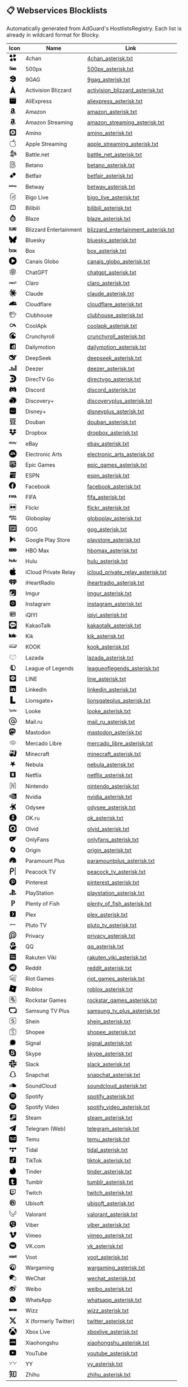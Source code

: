 ## 📋 Webservices Blocklists
Automatically generated from AdGuard's HostlistsRegistry. Each list is already in wildcard format for Blocky.

| Icon | Name | Link |
|------|------|------|
| <img src="icons/4chan.svg" width="20" height="20"/> | 4chan | [4chan_asterisk.txt](https://Cebeerre.github.io/dnsblocklists/webservices/4chan_asterisk.txt) |
| <img src="icons/500px.svg" width="20" height="20"/> | 500px | [500px_asterisk.txt](https://Cebeerre.github.io/dnsblocklists/webservices/500px_asterisk.txt) |
| <img src="icons/9gag.svg" width="20" height="20"/> | 9GAG | [9gag_asterisk.txt](https://Cebeerre.github.io/dnsblocklists/webservices/9gag_asterisk.txt) |
| <img src="icons/activision_blizzard.svg" width="20" height="20"/> | Activision Blizzard | [activision_blizzard_asterisk.txt](https://Cebeerre.github.io/dnsblocklists/webservices/activision_blizzard_asterisk.txt) |
| <img src="icons/aliexpress.svg" width="20" height="20"/> | AliExpress | [aliexpress_asterisk.txt](https://Cebeerre.github.io/dnsblocklists/webservices/aliexpress_asterisk.txt) |
| <img src="icons/amazon.svg" width="20" height="20"/> | Amazon | [amazon_asterisk.txt](https://Cebeerre.github.io/dnsblocklists/webservices/amazon_asterisk.txt) |
| <img src="icons/amazon_streaming.svg" width="20" height="20"/> | Amazon Streaming | [amazon_streaming_asterisk.txt](https://Cebeerre.github.io/dnsblocklists/webservices/amazon_streaming_asterisk.txt) |
| <img src="icons/amino.svg" width="20" height="20"/> | Amino | [amino_asterisk.txt](https://Cebeerre.github.io/dnsblocklists/webservices/amino_asterisk.txt) |
| <img src="icons/apple_streaming.svg" width="20" height="20"/> | Apple Streaming | [apple_streaming_asterisk.txt](https://Cebeerre.github.io/dnsblocklists/webservices/apple_streaming_asterisk.txt) |
| <img src="icons/battle_net.svg" width="20" height="20"/> | Battle.net | [battle_net_asterisk.txt](https://Cebeerre.github.io/dnsblocklists/webservices/battle_net_asterisk.txt) |
| <img src="icons/betano.svg" width="20" height="20"/> | Betano | [betano_asterisk.txt](https://Cebeerre.github.io/dnsblocklists/webservices/betano_asterisk.txt) |
| <img src="icons/betfair.svg" width="20" height="20"/> | Betfair | [betfair_asterisk.txt](https://Cebeerre.github.io/dnsblocklists/webservices/betfair_asterisk.txt) |
| <img src="icons/betway.svg" width="20" height="20"/> | Betway | [betway_asterisk.txt](https://Cebeerre.github.io/dnsblocklists/webservices/betway_asterisk.txt) |
| <img src="icons/bigo_live.svg" width="20" height="20"/> | Bigo Live | [bigo_live_asterisk.txt](https://Cebeerre.github.io/dnsblocklists/webservices/bigo_live_asterisk.txt) |
| <img src="icons/bilibili.svg" width="20" height="20"/> | Bilibili | [bilibili_asterisk.txt](https://Cebeerre.github.io/dnsblocklists/webservices/bilibili_asterisk.txt) |
| <img src="icons/blaze.svg" width="20" height="20"/> | Blaze | [blaze_asterisk.txt](https://Cebeerre.github.io/dnsblocklists/webservices/blaze_asterisk.txt) |
| <img src="icons/blizzard_entertainment.svg" width="20" height="20"/> | Blizzard Entertainment | [blizzard_entertainment_asterisk.txt](https://Cebeerre.github.io/dnsblocklists/webservices/blizzard_entertainment_asterisk.txt) |
| <img src="icons/bluesky.svg" width="20" height="20"/> | Bluesky | [bluesky_asterisk.txt](https://Cebeerre.github.io/dnsblocklists/webservices/bluesky_asterisk.txt) |
| <img src="icons/box.svg" width="20" height="20"/> | Box | [box_asterisk.txt](https://Cebeerre.github.io/dnsblocklists/webservices/box_asterisk.txt) |
| <img src="icons/canais_globo.svg" width="20" height="20"/> | Canais Globo | [canais_globo_asterisk.txt](https://Cebeerre.github.io/dnsblocklists/webservices/canais_globo_asterisk.txt) |
| <img src="icons/chatgpt.svg" width="20" height="20"/> | ChatGPT | [chatgpt_asterisk.txt](https://Cebeerre.github.io/dnsblocklists/webservices/chatgpt_asterisk.txt) |
| <img src="icons/claro.svg" width="20" height="20"/> | Claro | [claro_asterisk.txt](https://Cebeerre.github.io/dnsblocklists/webservices/claro_asterisk.txt) |
| <img src="icons/claude.svg" width="20" height="20"/> | Claude | [claude_asterisk.txt](https://Cebeerre.github.io/dnsblocklists/webservices/claude_asterisk.txt) |
| <img src="icons/cloudflare.svg" width="20" height="20"/> | Cloudflare | [cloudflare_asterisk.txt](https://Cebeerre.github.io/dnsblocklists/webservices/cloudflare_asterisk.txt) |
| <img src="icons/clubhouse.svg" width="20" height="20"/> | Clubhouse | [clubhouse_asterisk.txt](https://Cebeerre.github.io/dnsblocklists/webservices/clubhouse_asterisk.txt) |
| <img src="icons/coolapk.svg" width="20" height="20"/> | CoolApk | [coolapk_asterisk.txt](https://Cebeerre.github.io/dnsblocklists/webservices/coolapk_asterisk.txt) |
| <img src="icons/crunchyroll.svg" width="20" height="20"/> | Crunchyroll | [crunchyroll_asterisk.txt](https://Cebeerre.github.io/dnsblocklists/webservices/crunchyroll_asterisk.txt) |
| <img src="icons/dailymotion.svg" width="20" height="20"/> | Dailymotion | [dailymotion_asterisk.txt](https://Cebeerre.github.io/dnsblocklists/webservices/dailymotion_asterisk.txt) |
| <img src="icons/deepseek.svg" width="20" height="20"/> | DeepSeek | [deepseek_asterisk.txt](https://Cebeerre.github.io/dnsblocklists/webservices/deepseek_asterisk.txt) |
| <img src="icons/deezer.svg" width="20" height="20"/> | Deezer | [deezer_asterisk.txt](https://Cebeerre.github.io/dnsblocklists/webservices/deezer_asterisk.txt) |
| <img src="icons/directvgo.svg" width="20" height="20"/> | DirecTV Go | [directvgo_asterisk.txt](https://Cebeerre.github.io/dnsblocklists/webservices/directvgo_asterisk.txt) |
| <img src="icons/discord.svg" width="20" height="20"/> | Discord | [discord_asterisk.txt](https://Cebeerre.github.io/dnsblocklists/webservices/discord_asterisk.txt) |
| <img src="icons/discoveryplus.svg" width="20" height="20"/> | Discovery+ | [discoveryplus_asterisk.txt](https://Cebeerre.github.io/dnsblocklists/webservices/discoveryplus_asterisk.txt) |
| <img src="icons/disneyplus.svg" width="20" height="20"/> | Disney+ | [disneyplus_asterisk.txt](https://Cebeerre.github.io/dnsblocklists/webservices/disneyplus_asterisk.txt) |
| <img src="icons/douban.svg" width="20" height="20"/> | Douban | [douban_asterisk.txt](https://Cebeerre.github.io/dnsblocklists/webservices/douban_asterisk.txt) |
| <img src="icons/dropbox.svg" width="20" height="20"/> | Dropbox | [dropbox_asterisk.txt](https://Cebeerre.github.io/dnsblocklists/webservices/dropbox_asterisk.txt) |
| <img src="icons/ebay.svg" width="20" height="20"/> | eBay | [ebay_asterisk.txt](https://Cebeerre.github.io/dnsblocklists/webservices/ebay_asterisk.txt) |
| <img src="icons/electronic_arts.svg" width="20" height="20"/> | Electronic Arts | [electronic_arts_asterisk.txt](https://Cebeerre.github.io/dnsblocklists/webservices/electronic_arts_asterisk.txt) |
| <img src="icons/epic_games.svg" width="20" height="20"/> | Epic Games | [epic_games_asterisk.txt](https://Cebeerre.github.io/dnsblocklists/webservices/epic_games_asterisk.txt) |
| <img src="icons/espn.svg" width="20" height="20"/> | ESPN | [espn_asterisk.txt](https://Cebeerre.github.io/dnsblocklists/webservices/espn_asterisk.txt) |
| <img src="icons/facebook.svg" width="20" height="20"/> | Facebook | [facebook_asterisk.txt](https://Cebeerre.github.io/dnsblocklists/webservices/facebook_asterisk.txt) |
| <img src="icons/fifa.svg" width="20" height="20"/> | FIFA | [fifa_asterisk.txt](https://Cebeerre.github.io/dnsblocklists/webservices/fifa_asterisk.txt) |
| <img src="icons/flickr.svg" width="20" height="20"/> | Flickr | [flickr_asterisk.txt](https://Cebeerre.github.io/dnsblocklists/webservices/flickr_asterisk.txt) |
| <img src="icons/globoplay.svg" width="20" height="20"/> | Globoplay | [globoplay_asterisk.txt](https://Cebeerre.github.io/dnsblocklists/webservices/globoplay_asterisk.txt) |
| <img src="icons/gog.svg" width="20" height="20"/> | GOG | [gog_asterisk.txt](https://Cebeerre.github.io/dnsblocklists/webservices/gog_asterisk.txt) |
| <img src="icons/playstore.svg" width="20" height="20"/> | Google Play Store | [playstore_asterisk.txt](https://Cebeerre.github.io/dnsblocklists/webservices/playstore_asterisk.txt) |
| <img src="icons/hbomax.svg" width="20" height="20"/> | HBO Max | [hbomax_asterisk.txt](https://Cebeerre.github.io/dnsblocklists/webservices/hbomax_asterisk.txt) |
| <img src="icons/hulu.svg" width="20" height="20"/> | Hulu | [hulu_asterisk.txt](https://Cebeerre.github.io/dnsblocklists/webservices/hulu_asterisk.txt) |
| <img src="icons/icloud_private_relay.svg" width="20" height="20"/> | iCloud Private Relay | [icloud_private_relay_asterisk.txt](https://Cebeerre.github.io/dnsblocklists/webservices/icloud_private_relay_asterisk.txt) |
| <img src="icons/iheartradio.svg" width="20" height="20"/> | iHeartRadio | [iheartradio_asterisk.txt](https://Cebeerre.github.io/dnsblocklists/webservices/iheartradio_asterisk.txt) |
| <img src="icons/imgur.svg" width="20" height="20"/> | Imgur | [imgur_asterisk.txt](https://Cebeerre.github.io/dnsblocklists/webservices/imgur_asterisk.txt) |
| <img src="icons/instagram.svg" width="20" height="20"/> | Instagram | [instagram_asterisk.txt](https://Cebeerre.github.io/dnsblocklists/webservices/instagram_asterisk.txt) |
| <img src="icons/iqiyi.svg" width="20" height="20"/> | iQIYI | [iqiyi_asterisk.txt](https://Cebeerre.github.io/dnsblocklists/webservices/iqiyi_asterisk.txt) |
| <img src="icons/kakaotalk.svg" width="20" height="20"/> | KakaoTalk | [kakaotalk_asterisk.txt](https://Cebeerre.github.io/dnsblocklists/webservices/kakaotalk_asterisk.txt) |
| <img src="icons/kik.svg" width="20" height="20"/> | Kik | [kik_asterisk.txt](https://Cebeerre.github.io/dnsblocklists/webservices/kik_asterisk.txt) |
| <img src="icons/kook.svg" width="20" height="20"/> | KOOK | [kook_asterisk.txt](https://Cebeerre.github.io/dnsblocklists/webservices/kook_asterisk.txt) |
| <img src="icons/lazada.svg" width="20" height="20"/> | Lazada | [lazada_asterisk.txt](https://Cebeerre.github.io/dnsblocklists/webservices/lazada_asterisk.txt) |
| <img src="icons/leagueoflegends.svg" width="20" height="20"/> | League of Legends | [leagueoflegends_asterisk.txt](https://Cebeerre.github.io/dnsblocklists/webservices/leagueoflegends_asterisk.txt) |
| <img src="icons/line.svg" width="20" height="20"/> | LINE | [line_asterisk.txt](https://Cebeerre.github.io/dnsblocklists/webservices/line_asterisk.txt) |
| <img src="icons/linkedin.svg" width="20" height="20"/> | LinkedIn | [linkedin_asterisk.txt](https://Cebeerre.github.io/dnsblocklists/webservices/linkedin_asterisk.txt) |
| <img src="icons/lionsgateplus.svg" width="20" height="20"/> | Lionsgate+ | [lionsgateplus_asterisk.txt](https://Cebeerre.github.io/dnsblocklists/webservices/lionsgateplus_asterisk.txt) |
| <img src="icons/looke.svg" width="20" height="20"/> | Looke | [looke_asterisk.txt](https://Cebeerre.github.io/dnsblocklists/webservices/looke_asterisk.txt) |
| <img src="icons/mail_ru.svg" width="20" height="20"/> | Mail.ru | [mail_ru_asterisk.txt](https://Cebeerre.github.io/dnsblocklists/webservices/mail_ru_asterisk.txt) |
| <img src="icons/mastodon.svg" width="20" height="20"/> | Mastodon | [mastodon_asterisk.txt](https://Cebeerre.github.io/dnsblocklists/webservices/mastodon_asterisk.txt) |
| <img src="icons/mercado_libre.svg" width="20" height="20"/> | Mercado Libre | [mercado_libre_asterisk.txt](https://Cebeerre.github.io/dnsblocklists/webservices/mercado_libre_asterisk.txt) |
| <img src="icons/minecraft.svg" width="20" height="20"/> | Minecraft | [minecraft_asterisk.txt](https://Cebeerre.github.io/dnsblocklists/webservices/minecraft_asterisk.txt) |
| <img src="icons/nebula.svg" width="20" height="20"/> | Nebula | [nebula_asterisk.txt](https://Cebeerre.github.io/dnsblocklists/webservices/nebula_asterisk.txt) |
| <img src="icons/netflix.svg" width="20" height="20"/> | Netflix | [netflix_asterisk.txt](https://Cebeerre.github.io/dnsblocklists/webservices/netflix_asterisk.txt) |
| <img src="icons/nintendo.svg" width="20" height="20"/> | Nintendo | [nintendo_asterisk.txt](https://Cebeerre.github.io/dnsblocklists/webservices/nintendo_asterisk.txt) |
| <img src="icons/nvidia.svg" width="20" height="20"/> | Nvidia | [nvidia_asterisk.txt](https://Cebeerre.github.io/dnsblocklists/webservices/nvidia_asterisk.txt) |
| <img src="icons/odysee.svg" width="20" height="20"/> | Odysee | [odysee_asterisk.txt](https://Cebeerre.github.io/dnsblocklists/webservices/odysee_asterisk.txt) |
| <img src="icons/ok.svg" width="20" height="20"/> | OK.ru | [ok_asterisk.txt](https://Cebeerre.github.io/dnsblocklists/webservices/ok_asterisk.txt) |
| <img src="icons/olvid.svg" width="20" height="20"/> | Olvid | [olvid_asterisk.txt](https://Cebeerre.github.io/dnsblocklists/webservices/olvid_asterisk.txt) |
| <img src="icons/onlyfans.svg" width="20" height="20"/> | OnlyFans | [onlyfans_asterisk.txt](https://Cebeerre.github.io/dnsblocklists/webservices/onlyfans_asterisk.txt) |
| <img src="icons/origin.svg" width="20" height="20"/> | Origin | [origin_asterisk.txt](https://Cebeerre.github.io/dnsblocklists/webservices/origin_asterisk.txt) |
| <img src="icons/paramountplus.svg" width="20" height="20"/> | Paramount Plus | [paramountplus_asterisk.txt](https://Cebeerre.github.io/dnsblocklists/webservices/paramountplus_asterisk.txt) |
| <img src="icons/peacock_tv.svg" width="20" height="20"/> | Peacock TV | [peacock_tv_asterisk.txt](https://Cebeerre.github.io/dnsblocklists/webservices/peacock_tv_asterisk.txt) |
| <img src="icons/pinterest.svg" width="20" height="20"/> | Pinterest | [pinterest_asterisk.txt](https://Cebeerre.github.io/dnsblocklists/webservices/pinterest_asterisk.txt) |
| <img src="icons/playstation.svg" width="20" height="20"/> | PlayStation | [playstation_asterisk.txt](https://Cebeerre.github.io/dnsblocklists/webservices/playstation_asterisk.txt) |
| <img src="icons/plenty_of_fish.svg" width="20" height="20"/> | Plenty of Fish | [plenty_of_fish_asterisk.txt](https://Cebeerre.github.io/dnsblocklists/webservices/plenty_of_fish_asterisk.txt) |
| <img src="icons/plex.svg" width="20" height="20"/> | Plex | [plex_asterisk.txt](https://Cebeerre.github.io/dnsblocklists/webservices/plex_asterisk.txt) |
| <img src="icons/pluto_tv.svg" width="20" height="20"/> | Pluto TV | [pluto_tv_asterisk.txt](https://Cebeerre.github.io/dnsblocklists/webservices/pluto_tv_asterisk.txt) |
| <img src="icons/privacy.svg" width="20" height="20"/> | Privacy | [privacy_asterisk.txt](https://Cebeerre.github.io/dnsblocklists/webservices/privacy_asterisk.txt) |
| <img src="icons/qq.svg" width="20" height="20"/> | QQ | [qq_asterisk.txt](https://Cebeerre.github.io/dnsblocklists/webservices/qq_asterisk.txt) |
| <img src="icons/rakuten_viki.svg" width="20" height="20"/> | Rakuten Viki | [rakuten_viki_asterisk.txt](https://Cebeerre.github.io/dnsblocklists/webservices/rakuten_viki_asterisk.txt) |
| <img src="icons/reddit.svg" width="20" height="20"/> | Reddit | [reddit_asterisk.txt](https://Cebeerre.github.io/dnsblocklists/webservices/reddit_asterisk.txt) |
| <img src="icons/riot_games.svg" width="20" height="20"/> | Riot Games | [riot_games_asterisk.txt](https://Cebeerre.github.io/dnsblocklists/webservices/riot_games_asterisk.txt) |
| <img src="icons/roblox.svg" width="20" height="20"/> | Roblox | [roblox_asterisk.txt](https://Cebeerre.github.io/dnsblocklists/webservices/roblox_asterisk.txt) |
| <img src="icons/rockstar_games.svg" width="20" height="20"/> | Rockstar Games | [rockstar_games_asterisk.txt](https://Cebeerre.github.io/dnsblocklists/webservices/rockstar_games_asterisk.txt) |
| <img src="icons/samsung_tv_plus.svg" width="20" height="20"/> | Samsung TV Plus | [samsung_tv_plus_asterisk.txt](https://Cebeerre.github.io/dnsblocklists/webservices/samsung_tv_plus_asterisk.txt) |
| <img src="icons/shein.svg" width="20" height="20"/> | Shein | [shein_asterisk.txt](https://Cebeerre.github.io/dnsblocklists/webservices/shein_asterisk.txt) |
| <img src="icons/shopee.svg" width="20" height="20"/> | Shopee | [shopee_asterisk.txt](https://Cebeerre.github.io/dnsblocklists/webservices/shopee_asterisk.txt) |
| <img src="icons/signal.svg" width="20" height="20"/> | Signal | [signal_asterisk.txt](https://Cebeerre.github.io/dnsblocklists/webservices/signal_asterisk.txt) |
| <img src="icons/skype.svg" width="20" height="20"/> | Skype | [skype_asterisk.txt](https://Cebeerre.github.io/dnsblocklists/webservices/skype_asterisk.txt) |
| <img src="icons/slack.svg" width="20" height="20"/> | Slack | [slack_asterisk.txt](https://Cebeerre.github.io/dnsblocklists/webservices/slack_asterisk.txt) |
| <img src="icons/snapchat.svg" width="20" height="20"/> | Snapchat | [snapchat_asterisk.txt](https://Cebeerre.github.io/dnsblocklists/webservices/snapchat_asterisk.txt) |
| <img src="icons/soundcloud.svg" width="20" height="20"/> | SoundCloud | [soundcloud_asterisk.txt](https://Cebeerre.github.io/dnsblocklists/webservices/soundcloud_asterisk.txt) |
| <img src="icons/spotify.svg" width="20" height="20"/> | Spotify | [spotify_asterisk.txt](https://Cebeerre.github.io/dnsblocklists/webservices/spotify_asterisk.txt) |
| <img src="icons/spotify_video.svg" width="20" height="20"/> | Spotify Video | [spotify_video_asterisk.txt](https://Cebeerre.github.io/dnsblocklists/webservices/spotify_video_asterisk.txt) |
| <img src="icons/steam.svg" width="20" height="20"/> | Steam | [steam_asterisk.txt](https://Cebeerre.github.io/dnsblocklists/webservices/steam_asterisk.txt) |
| <img src="icons/telegram.svg" width="20" height="20"/> | Telegram (Web) | [telegram_asterisk.txt](https://Cebeerre.github.io/dnsblocklists/webservices/telegram_asterisk.txt) |
| <img src="icons/temu.svg" width="20" height="20"/> | Temu | [temu_asterisk.txt](https://Cebeerre.github.io/dnsblocklists/webservices/temu_asterisk.txt) |
| <img src="icons/tidal.svg" width="20" height="20"/> | Tidal | [tidal_asterisk.txt](https://Cebeerre.github.io/dnsblocklists/webservices/tidal_asterisk.txt) |
| <img src="icons/tiktok.svg" width="20" height="20"/> | TikTok | [tiktok_asterisk.txt](https://Cebeerre.github.io/dnsblocklists/webservices/tiktok_asterisk.txt) |
| <img src="icons/tinder.svg" width="20" height="20"/> | Tinder | [tinder_asterisk.txt](https://Cebeerre.github.io/dnsblocklists/webservices/tinder_asterisk.txt) |
| <img src="icons/tumblr.svg" width="20" height="20"/> | Tumblr | [tumblr_asterisk.txt](https://Cebeerre.github.io/dnsblocklists/webservices/tumblr_asterisk.txt) |
| <img src="icons/twitch.svg" width="20" height="20"/> | Twitch | [twitch_asterisk.txt](https://Cebeerre.github.io/dnsblocklists/webservices/twitch_asterisk.txt) |
| <img src="icons/ubisoft.svg" width="20" height="20"/> | Ubisoft | [ubisoft_asterisk.txt](https://Cebeerre.github.io/dnsblocklists/webservices/ubisoft_asterisk.txt) |
| <img src="icons/valorant.svg" width="20" height="20"/> | Valorant | [valorant_asterisk.txt](https://Cebeerre.github.io/dnsblocklists/webservices/valorant_asterisk.txt) |
| <img src="icons/viber.svg" width="20" height="20"/> | Viber | [viber_asterisk.txt](https://Cebeerre.github.io/dnsblocklists/webservices/viber_asterisk.txt) |
| <img src="icons/vimeo.svg" width="20" height="20"/> | Vimeo | [vimeo_asterisk.txt](https://Cebeerre.github.io/dnsblocklists/webservices/vimeo_asterisk.txt) |
| <img src="icons/vk.svg" width="20" height="20"/> | VK.com | [vk_asterisk.txt](https://Cebeerre.github.io/dnsblocklists/webservices/vk_asterisk.txt) |
| <img src="icons/voot.svg" width="20" height="20"/> | Voot | [voot_asterisk.txt](https://Cebeerre.github.io/dnsblocklists/webservices/voot_asterisk.txt) |
| <img src="icons/wargaming.svg" width="20" height="20"/> | Wargaming | [wargaming_asterisk.txt](https://Cebeerre.github.io/dnsblocklists/webservices/wargaming_asterisk.txt) |
| <img src="icons/wechat.svg" width="20" height="20"/> | WeChat | [wechat_asterisk.txt](https://Cebeerre.github.io/dnsblocklists/webservices/wechat_asterisk.txt) |
| <img src="icons/weibo.svg" width="20" height="20"/> | Weibo | [weibo_asterisk.txt](https://Cebeerre.github.io/dnsblocklists/webservices/weibo_asterisk.txt) |
| <img src="icons/whatsapp.svg" width="20" height="20"/> | WhatsApp | [whatsapp_asterisk.txt](https://Cebeerre.github.io/dnsblocklists/webservices/whatsapp_asterisk.txt) |
| <img src="icons/wizz.svg" width="20" height="20"/> | Wizz | [wizz_asterisk.txt](https://Cebeerre.github.io/dnsblocklists/webservices/wizz_asterisk.txt) |
| <img src="icons/twitter.svg" width="20" height="20"/> | X (formerly Twitter) | [twitter_asterisk.txt](https://Cebeerre.github.io/dnsblocklists/webservices/twitter_asterisk.txt) |
| <img src="icons/xboxlive.svg" width="20" height="20"/> | Xbox Live | [xboxlive_asterisk.txt](https://Cebeerre.github.io/dnsblocklists/webservices/xboxlive_asterisk.txt) |
| <img src="icons/xiaohongshu.svg" width="20" height="20"/> | Xiaohongshu | [xiaohongshu_asterisk.txt](https://Cebeerre.github.io/dnsblocklists/webservices/xiaohongshu_asterisk.txt) |
| <img src="icons/youtube.svg" width="20" height="20"/> | YouTube | [youtube_asterisk.txt](https://Cebeerre.github.io/dnsblocklists/webservices/youtube_asterisk.txt) |
| <img src="icons/yy.svg" width="20" height="20"/> | YY | [yy_asterisk.txt](https://Cebeerre.github.io/dnsblocklists/webservices/yy_asterisk.txt) |
| <img src="icons/zhihu.svg" width="20" height="20"/> | Zhihu | [zhihu_asterisk.txt](https://Cebeerre.github.io/dnsblocklists/webservices/zhihu_asterisk.txt) |
